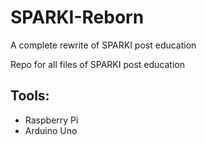 # SPARKI-Reborn
A complete rewrite of SPARKI post education

Repo for all files of SPARKI post education

## Tools:
- Raspberry Pi
- Arduino Uno
